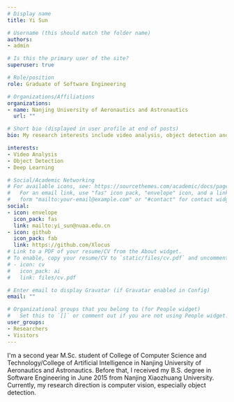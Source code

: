 ```yaml
---
# Display name
title: Yi Sun

# Username (this should match the folder name)
authors:
- admin

# Is this the primary user of the site?
superuser: true

# Role/position
role: Graduate of Software Engineering

# Organizations/Affiliations
organizations:
- name: Nanjing University of Aeronautics and Astronautics
  url: ""

# Short bio (displayed in user profile at end of posts)
bio: My research interests include video analysis, object detection and deep learning.

interests:
- Video Analysis
- Object Detection
- Deep Learning

# Social/Academic Networking
# For available icons, see: https://sourcethemes.com/academic/docs/page-builder/#icons
#   For an email link, use "fas" icon pack, "envelope" icon, and a link in the
#   form "mailto:your-email@example.com" or "#contact" for contact widget.
social:
- icon: envelope
  icon_pack: fas
  link: mailto:yi_sun@nuaa.edu.cn
- icon: github
  icon_pack: fab
  link: https://github.com/Xlocus
# Link to a PDF of your resume/CV from the About widget.
# To enable, copy your resume/CV to `static/files/cv.pdf` and uncomment the lines below.
# - icon: cv
#   icon_pack: ai
#   link: files/cv.pdf

# Enter email to display Gravatar (if Gravatar enabled in Config)
email: ""

# Organizational groups that you belong to (for People widget)
#   Set this to `[]` or comment out if you are not using People widget.
user_groups:
- Researchers
- Visitors
---
```


I'm a second year M.Sc. student of College of Computer Science and Technology/College of Artificial Intelligence in Nanjing University of Aeronautics and Astronautics. Before that, I received my B.S. degree in Software Engineering in June 2015 from Nanjing Xiaozhuang University. 
Currently, my research direction is computer vision, especially object detection.
